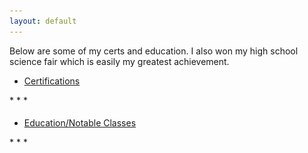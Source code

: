 ```yaml
---
layout: default
---
```

Below are some of my certs and education. I also won my high school science fair which is easily my greatest achievement.
<ul uk-accordion="" class="uk-accordion">
          <li class="">
            <a class="uk-accordion-title code" href="#">Certifications</a>
            <div class="uk-accordion-content" aria-hidden="true" hidden="">
<img src="assets\images\certs\GCFA.png" alt="" height="200" width="200">
<img src="assets\images\certs\GPYC.png" alt="" height="200" width="200">
<img src="assets\images\certs\sec.png" alt="" height="200" width="200">
<img src="assets\images\certs\CSM.png" alt="" height="200" width="200">
            </div>
          </li>
</ul>
* * *
<ul uk-accordion="" class="uk-accordion">
          <li class="">
          <h4></h4>
            <a class="uk-accordion-title code" href="#">Education/Notable Classes</a>
            <div class="uk-accordion-content" aria-hidden="true" hidden="">
     <dl>
  <dt><img src="assets\images\certs\UI.png" alt="" height="200" width="200"></dt>
  <dd>B.S Criminology</dd>
  <dd>B.S Personality Psychology</dd>
  <dt><img src="assets\images\certs\focalpoint.png" alt="" height="200" width="200"></dt>
  <dd>MALWARE REVERSE ENGINEERING</dd>
  <dd>ASSEMBLY FOR REVERSE ENGINEERS</dd>
  <dd>BEHAVIORAL MALWARE ANALYSIS</dd>
  <dt><img src="assets\images\certs\r9b.png" alt="" height="200" width="200"></dt>
  <dd>Applied Cyber Operation Training</dd>
  <dt><img src="assets\images\certs\umbc.png" alt="" height="200" width="200"></dt>
  <dd>C Programming</dd>
  <dt><img src="assets\images\certs\mantech.png" alt="" height="200" width="200"></dt>
  <dd>ManTech Certified Advanced Cyber Programmer(In Progress)</dd>
</dl>
</div>
          </li>
</ul>
* * * 